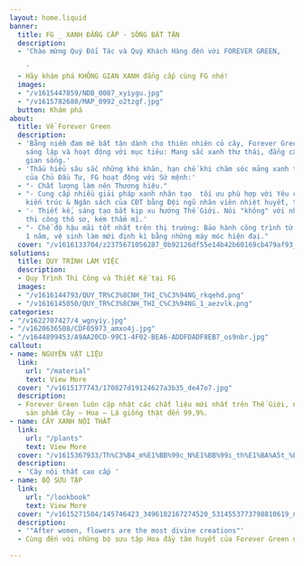 ```yaml
---
layout: home.liquid
banner:
  title: FG _ XANH ĐẲNG CẤP - SỐNG BẤT TẬN
  description:
  - 'Chào mừng Quý Đối Tác và Quý Khách Hàng đến với FOREVER GREEN,

    '
  - Hãy khám phá KHÔNG GIAN XANH đẳng cấp cùng FG nhé!
  images:
  - "/v1615447859/NDB_0087_xyiygu.jpg"
  - "/v1615782680/MAP_0992_o2tzgf.jpg"
  button: Khám phá
about:
  title: Về Forever Green
  description:
  - 'Bằng niềm đam mê bất tận dành cho thiên nhiên cỏ cây, Forever Green (FG) đã được
    sáng lập và hoạt động với mục tiêu: Mang sắc xanh thư thái, đẳng cấp đến mọi không
    gian sống.'
  - 'Thấu hiểu sâu sắc những khó khăn, hạn chế khi chăm sóc mảng xanh tươi thật 100%
    của Chủ Đầu Tư, FG hoạt động với Sứ mệnh:'
  - "- Chất lượng làm nên Thương hiệu."
  - "- Cung cấp nhiều giải pháp xanh nhân tạo  tối ưu phù hợp với Yêu cầu, Không gian
    kiến trúc & Ngân sách của CĐT bằng Đội ngũ nhân viên nhiệt huyết, tài năng."
  - '- Thiết kế, sáng tạo bắt kịp xu hướng Thế Giới. Nói "không" với những mô hình
    thi công thô sơ, kém thẩm mĩ.'
  - "- Chế độ hậu mãi tốt nhất trên thị trường: Bảo hành công trình từ 6 tháng đến
    1 năm, vệ sinh làm mới định kì bằng những máy móc hiện đại."
  cover: "/v1616133704/z2375671056287_0b92126df55e14b42b60169cb479af93_ktqxbb.jpg"
solutions:
  title: QUY TRÌNH LÀM VIỆC
  description:
  - Quy Trình Thi Công và Thiết Kế tại FG
  images:
  - "/v1616144793/QUY_TR%C3%8CNH_THI_C%C3%94NG_rkqehd.png"
  - "/v1616145050/QUY_TR%C3%8CNH_THI_C%C3%94NG_1_aezvlk.png"
categories:
- "/v1622707427/4_wgnyiy.jpg"
- "/v1620636508/CDF05973_amxo4j.jpg"
- "/v1644899453/A9AA20CD-99C1-4F02-BEA6-ADDFDADF8EB7_os9nbr.jpg"
callout:
- name: NGUYÊN VẬT LIỆU
  link:
    url: "/material"
    text: View More
  cover: "/v1615177743/170827d19124627a3b35_de47o7.jpg"
  description:
  - Forever Green luôn cập nhật các chất liệu mới nhất trên Thế Giới, nhập khẩu những
    sản phẩm Cây – Hoa – Lá giống thật đến 99,9%.
- name: CÂY XANH NỘI THẤT
  link:
    url: "/plants"
    text: View More
  cover: "/v1615367933/Th%C3%B4_m%E1%BB%99c_N%E1%BB%99i_th%E1%BA%A5t_%E1%BA%A2nh_gh%C3%A9p_2_jsx77k.jpg"
  description:
  - 'Cây nội thất cao cấp '
- name: BỘ SƯU TẬP
  link:
    url: "/lookbook"
    text: View More
  cover: "/v1615271504/145746423_3496182167274520_5314553773798810619_n_rv9jer.jpg"
  description:
  - '"After women, flowers are the most divine creations"'
  - Cùng đến với những bộ sưu tập Hoa đầy tâm huyết của Forever Green nhé!

---
```


